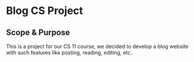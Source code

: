 # Blog CS Project

## Scope & Purpose
This is a project for our CS 11 course, we decided to develop a blog website with such features like posting, reading, editing, etc.

